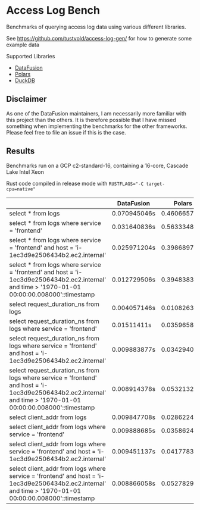 # Access Log Bench

Benchmarks of querying access log data using various different libraries.

See https://github.com/tustvold/access-log-gen/ for how to generate some example data

Supported Libraries

* [DataFusion](./datafusion)
* [Polars](./polars)
* [DuckDB](./duckdb)

## Disclaimer

As one of the DataFusion maintainers, I am necessarily more familiar with this project than the others. It is therefore
possible that I have missed something when implementing the benchmarks for the other frameworks. Please feel free to 
file an issue if this is the case.

## Results

Benchmarks run on a GCP c2-standard-16, containing a 16-core, Cascade Lake Intel Xeon

Rust code compiled in release mode with `RUSTFLAGS="-C target-cpu=native"`

|                                                                                                                                                                 | DataFusion   | Polars       | DuckDB       |
|-----------------------------------------------------------------------------------------------------------------------------------------------------------------|--------------|--------------|--------------|
| select * from logs                                                                                                                                              | 0.070945046s | 0.460665795  | 3.70185782s  |
| select * from logs where service = 'frontend'                                                                                                                   | 0.031640836s | 0.563334824s | 1.478420882s |
| select * from logs where service = 'frontend' and host = 'i-1ec3d9e2506434b2.ec2.internal'                                                                      | 0.025971204s | 0.39868975s  | 0.093473218s |
| select * from logs where service = 'frontend' and host = 'i-1ec3d9e2506434b2.ec2.internal' and time > '1970-01-01 00:00:00.008000'::timestamp                   | 0.012729506s | 0.394838356s | 0.017670706s |
| select request_duration_ns from logs                                                                                                                            | 0.004057146s | 0.010826365s | 0.034813344s |
| select request_duration_ns from logs where service = 'frontend'                                                                                                 | 0.01511411s  | 0.035965889s | 0.064686456s |
| select request_duration_ns from logs where service = 'frontend' and host = 'i-1ec3d9e2506434b2.ec2.internal'                                                    | 0.009883877s | 0.034294067s | 0.026720655s |
| select request_duration_ns from logs where service = 'frontend' and host = 'i-1ec3d9e2506434b2.ec2.internal' and time > '1970-01-01 00:00:00.008000'::timestamp | 0.008914378s | 0.053213211s | 0.027028755s |
| select client_addr from logs                                                                                                                                    | 0.009847708s | 0.028622422s | 0.429092272s |
| select client_addr from logs where service = 'frontend'                                                                                                         | 0.009888685s | 0.035862489s | 0.171640143s |
| select client_addr from logs where service = 'frontend' and host = 'i-1ec3d9e2506434b2.ec2.internal'                                                            | 0.009451137s | 0.041778316s | 0.050099823s |
| select client_addr from logs where service = 'frontend' and host = 'i-1ec3d9e2506434b2.ec2.internal' and time > '1970-01-01 00:00:00.008000'::timestamp         | 0.008866058s | 0.052782936s | 0.026275229s |
